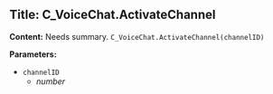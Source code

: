 ## Title: C_VoiceChat.ActivateChannel

**Content:**
Needs summary.
`C_VoiceChat.ActivateChannel(channelID)`

**Parameters:**
- `channelID`
  - *number*